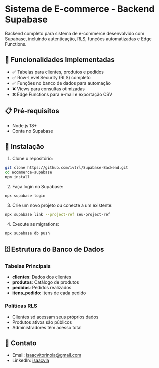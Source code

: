# Sistema de E-commerce - Backend Supabase

Backend completo para sistema de e-commerce desenvolvido com Supabase, incluindo autenticação, RLS, funções automatizadas e Edge Functions.

## 🚀 Funcionalidades Implementadas

- ✅ Tabelas para clientes, produtos e pedidos
- ✅ Row-Level Security (RLS) completo
- ✅ Funções no banco de dados para automação
- ❌ Views para consultas otimizadas
- ❌ Edge Functions para e-mail e exportação CSV

## 📋 Pré-requisitos

- Node.js 18+
- Conta no Supabase

## 🔧 Instalação

1. Clone o repositório:

```bash
git clone https://github.com/ivtrl/Supabase-Backend.git
cd ecommerce-supabase
npm install
```

2. Faça login no Supabase:

```bash
npx supabase login
```

3. Crie um novo projeto ou conecte a um existente:

```bash
npx supabase link --project-ref seu-project-ref
```

4. Execute as migrations:

```bash
npx supabase db push
```

## 🗄️ Estrutura do Banco de Dados

### Tabelas Principais

- **clientes**: Dados dos clientes
- **produtos**: Catálogo de produtos
- **pedidos**: Pedidos realizados
- **itens_pedido**: Itens de cada pedido

### Políticas RLS

- Clientes só acessam seus próprios dados
- Produtos ativos são públicos
- Administradores têm acesso total

## 🤝 Contato

- Email: isaacvitorinola@gmail.com
- LinkedIn: [isaacvla](https://www.linkedin.com/in/isaacvla/)
